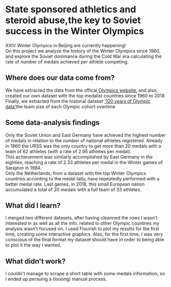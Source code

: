 # State sponsored athletics and steroid abuse,the key to Soviet success in the Winter Olympics
XXIV Winter Olympics in Beijing are currently happening!<br>
On this project we analyze the history of the Winter Olympics since 1960, and explore the Soviet dominance during the Cold War era calculating the rate of number of medals achieved per athlete competing. 

<div class="flourish-embed flourish-bar-chart-race" data-src="visualisation/8619561"><script src="https://public.flourish.studio/resources/embed.js"></script></div>

<h2>Where does our data come from?</h2>
 <p>We have extracted the data from the offical<a href="https://olympics.com/"> Olympics website</a>, and also, created our own dataset with the top medalist countries since 1960 to 2018. Finally, we extracted from the historial dataset <a href="https://www.kaggle.com/heesoo37/120-years-of-olympic-history-athletes-and-results">'120 years of Olympic data'</a>the team size of each Olympic cohort overtime</p>

<h2>Some data-analysis findings</h2>
Only the Soviet Union and East Germany have achieved the highest number of medals in relation to the number of national athletes registered. Already in 1960 the URSS was the only country to get more than 20 medals with a team of 62 athletes (with a rate of 2.95 athletes per medal).
<br>
This achievement was similarly accomplished by East Germany in the eighties, reaching a rate of 2.33 athletes per medal in the Winter games of Sarajevo in 1984. 
</br>
Only the Netherlands, from a dataset with the top Winter Olympics countries according to the medal tally, have repeatedly performed with a better medal rate. Last games, in 2018, this small European nation accumulated a total of 20 medals with a full team of 33 athletes. 

<div class="flourish-embed flourish-scatter" data-src="visualisation/8627414"><script src="https://public.flourish.studio/resources/embed.js"></script></div>

<h2>What did I learn?</h2>
I merged two different datasets, after having cleanned the rows I wasn't interested in as well as all the info. related to other Olympic countries my analysis wasn't focused on. I used Flourish to plot my results for the first time, creating some interactive graphics. Also, for the first time, I was very conscious of the final format my dataset should have in order to being able to plot it the way I wanted. 

<h2>What didn't work?</h2>
I couldn't manage to scrape a short table with some medals information, so I ended up persuing a (looong) manual process. 
